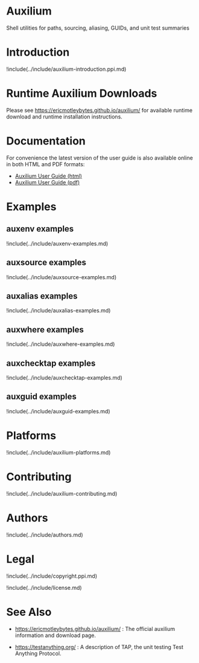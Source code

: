 # Auxilium

Shell utilities for paths, sourcing, aliasing, GUIDs, and unit test summaries

# Introduction

!include(../include/auxilium-introduction.ppi.md)

# Runtime Auxilium Downloads

Please see <https://ericmotleybytes.github.io/auxilium/> for available
runtime download and runtime installation instructions.

# Documentation

For convenience the latest version of the user guide is also
available online in both HTML and PDF formats:

* [Auxilium User Guide (html)](https://ericmotleybytes.github.io/auxilium/auxilium-user-guide.html)
* [Auxilium User Guide (pdf)](https://ericmotleybytes.github.io/auxilium/auxilium-user-guide.pdf)

# Examples

## auxenv examples

!include(../include/auxenv-examples.md)

## auxsource examples

!include(../include/auxsource-examples.md)

## auxalias examples

!include(../include/auxalias-examples.md)

## auxwhere examples

!include(../include/auxwhere-examples.md)

## auxchecktap examples

!include(../include/auxchecktap-examples.md)

## auxguid examples

!include(../include/auxguid-examples.md)

# Platforms

!include(../include/auxilium-platforms.md)

# Contributing

!include(../include/auxilium-contributing.md)

# Authors

!include(../include/authors.md)

# Legal

!include(../include/copyright.ppi.md)

!include(../include/license.md)

# See Also

* <https://ericmotleybytes.github.io/auxilium/> : The official
  auxilium information and download page.

* <https://testanything.org/> : A description of TAP,
  the unit testing Test Anything Protocol.
